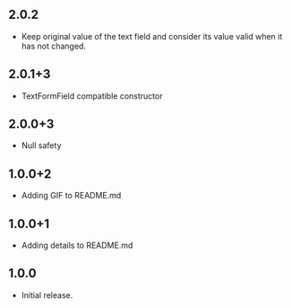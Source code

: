 ## 2.0.2

* Keep original value of the text field and consider its value valid when it has not changed.

## 2.0.1+3

* TextFormField compatible constructor

## 2.0.0+3

* Null safety

## 1.0.0+2

* Adding GIF to README.md

## 1.0.0+1

* Adding details to README.md

## 1.0.0

* Initial release.